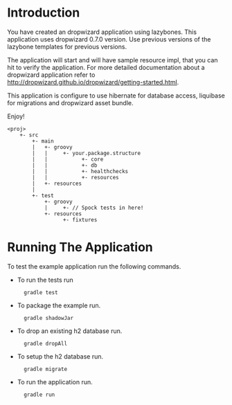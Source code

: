 # Introduction

You have created an dropwizard application using lazybones. This application uses dropwizard 0.7.0 version.
Use previous versions of the lazybone templates for previous versions.

The application will start and will have sample resource impl, that you can hit to verify the application.
For more detailed documentation about a dropwizard application refer to http://dropwizard.github.io/dropwizard/getting-started.html.


This application is configure to use hibernate for database access, liquibase for migrations and dropwizard asset bundle.

Enjoy!

    <proj>
        +- src
            +- main
            |   +- groovy
            |   |     +- your.package.structure
            |   |           +- core
            |   |           +- db
            |   |           +- healthchecks
            |   |           +- resources
            |   +- resources
            |
            +- test
                +- groovy
                |     +- // Spock tests in here!
                +- resources
                      +- fixtures

# Running The Application

To test the example application run the following commands.

* To run the tests run

        gradle test

* To package the example run.

        gradle shadowJar

* To drop an existing h2 database run.

        gradle dropAll

* To setup the h2 database run.

        gradle migrate

* To run the application run.

        gradle run

